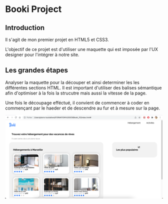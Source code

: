 # Booki Project

## Introduction

Il s'agit de mon premier projet en HTML5 et CSS3.

L'objectif de ce projet est d'utiliser une maquette qui est imposée par l'UX designer pour l'intégrer à notre site. 
## Les grandes étapes

Analyser la maquette pour la découper et ainsi determiner les les différentes sections HTML. Il est important d'utiliser des balises sémantique afin d'optimiser à la fois la strucutre mais aussi la vitesse de la page.

Une fois le découpage efféctué, il convient de commencer à coder en commençant par le haeder et de descendre au fur et à mesure sur la page.

![ScreenShot](assets/cover.png)
